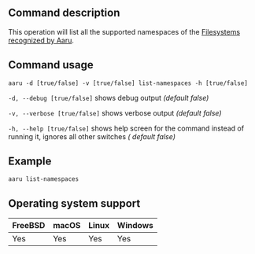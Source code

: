 ## Command description

This operation will list all the supported namespaces of the [Filesystems recognized by Aaru](faq/filesystems.md).

## Command usage

```aaru -d [true/false] -v [true/false] list-namespaces -h [true/false]```

```-d, --debug [true/false]``` shows debug output *(default false)*

```-v, --verbose [true/false]``` shows verbose output *(default false)*

```-h, --help [true/false]``` shows help screen for the command instead of running it, ignores all other switches *(
default false)*

## Example

```aaru list-namespaces```

## Operating system support

| FreeBSD | macOS | Linux | Windows |
| ------- | ----- | ----- | ------- |
| Yes     | Yes   | Yes   | Yes     |